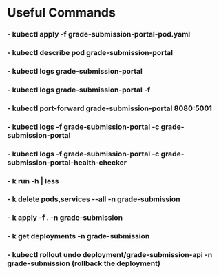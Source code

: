# Useful Commands
### - kubectl apply -f grade-submission-portal-pod.yaml
### - kubectl describe pod grade-submission-portal
### - kubectl logs grade-submission-portal
### - kubectl logs grade-submission-portal -f
### - kubectl port-forward grade-submission-portal 8080:5001
### - kubectl logs -f grade-submission-portal -c grade-submission-portal
### - kubectl logs -f grade-submission-portal -c grade-submission-portal-health-checker
### - k run -h | less
### - k delete pods,services --all -n grade-submission
### - k apply -f . -n grade-submission
### - k get deployments -n grade-submission
### - kubectl rollout undo deployment/grade-submission-api -n grade-submission  (rollback the deployment)